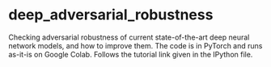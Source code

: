 # deep_adversarial_robustness
Checking adversarial robustness of current state-of-the-art deep neural network models, and how to improve them. The code is in PyTorch and runs as-it-is on Google Colab. Follows the tutorial link given in the IPython file.
